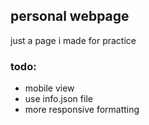 personal webpage
---
just a page i made for practice

### todo:
+ mobile view
+ use info.json file
+ more responsive formatting
